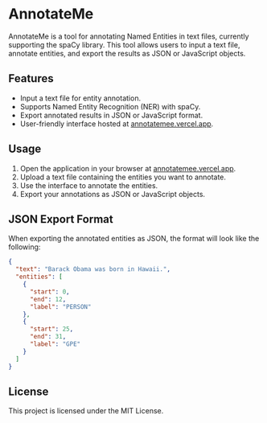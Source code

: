 # AnnotateMe

AnnotateMe is a tool for annotating Named Entities in text files, currently supporting the spaCy library. This tool allows users to input a text file, annotate entities, and export the results as JSON or JavaScript objects.

## Features

- Input a text file for entity annotation.
- Supports Named Entity Recognition (NER) with spaCy.
- Export annotated results in JSON or JavaScript format.
- User-friendly interface hosted at [annotatemee.vercel.app](https://annotatemee.vercel.app).

## Usage

1. Open the application in your browser at [annotatemee.vercel.app](https://annotatemee.vercel.app).
2. Upload a text file containing the entities you want to annotate.
3. Use the interface to annotate the entities.
4. Export your annotations as JSON or JavaScript objects.

## JSON Export Format

When exporting the annotated entities as JSON, the format will look like the following:

```json
{
  "text": "Barack Obama was born in Hawaii.",
  "entities": [
    {
      "start": 0,
      "end": 12,
      "label": "PERSON"
    },
    {
      "start": 25,
      "end": 31,
      "label": "GPE"
    }
  ]
}
```

## License

This project is licensed under the MIT License.

